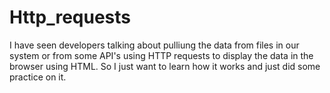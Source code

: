 # Http_requests

I have seen developers talking about pulliung the data from files in our system or from some API's using HTTP requests to display the data in the browser using HTML.
So I just want to learn how it works and just did some practice on it.
